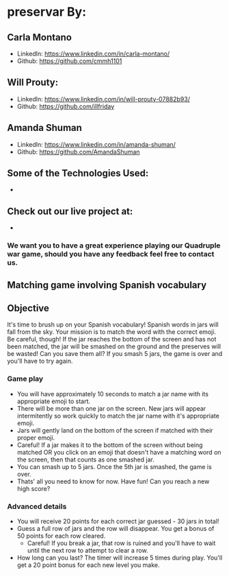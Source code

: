 # preservar By:
## Carla Montano
 - LinkedIn: https://www.linkedin.com/in/carla-montano/
 - Github: https://github.com/cmmh1101

## Will Prouty:
 - LinkedIn: https://www.linkedin.com/in/will-prouty-07882b93/
 - Github: https://github.com/illfriday

## Amanda Shuman
 - LinkedIn: https://www.linkedin.com/in/amanda-shuman/
 - Github: https://github.com/AmandaShuman 

## Some of the Technologies Used:
-

## Check out our live project at:
-

### We want you to have a great experience playing our Quadruple war game, should you have any feedback feel free to contact us.

## Matching game involving Spanish vocabulary
## Objective
It's time to brush up on your Spanish vocabulary! Spanish words in jars will fall from the sky. Your mission is to match the word with the correct emoji. Be careful, though! If the jar reaches the bottom of the screen and has not been matched, the jar will be smashed on the ground and the preserves will be wasted! Can you save them all? If you smash 5 jars, the game is over and you'll have to try again.

### Game play
 - You will have approximately 10 seconds to match a jar name with its appropriate emoji to start. 
 - There will be more than one jar on the screen. New jars will appear intermitently so work quickly to match the jar name with it's appropriate emoji.
 - Jars will gently land on the bottom of the screen if matched with their proper emoji.
 - Careful! If a jar makes it to the bottom of the screen without being matched OR you click on an emoji that doesn't have a matching word on the screen, then that counts as one smashed jar.
 - You can smash up to 5 jars. Once the 5th jar is smashed, the game is over.
 - Thats' all you need to know for now. Have fun! Can you reach a new high score?

### Advanced details
- You will receive 20 points for each correct jar guessed - 30 jars in total!
- Guess a full row of jars and the row will disappear. You get a bonus of 50 points for each row cleared.
  - Careful! If you break a jar, that row is ruined and you'll have to wait until the next row to attempt to clear a row.
- How long can you last? The timer will increase 5 times during play. You'll get a 20 point bonus for each new level you make.
